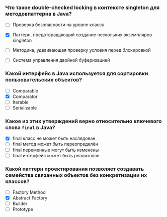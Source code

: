 ### Что такое double-checked locking в контексте singleton для методовпаттерна в Java? 
   - [ ] Проверка безопасности на уровне класса
   - [x] Паттерн, предотвращающий создание нескольких экземпляров singleton
   - [ ] Методика, удваивающая проверку условия перед блокировкой
   - [ ] Система управления двойной буферизацией
   
   
### Какой интерфейс в Java используется для сортировки пользовательских объектов? 
   - [ ] Comparable
   - [x] Comparator
   - [ ] Iterable
   - [ ] Serializable
   
### Какое из этих утверждений верно относительно ключевого слова `final` в Java? 
   - [x] final класс не может быть наследован
   - [ ] final метод может быть переопределён
   - [ ] final переменные могут быть изменены
   - [ ] final интерфейс может быть реализован
   
### Какой паттерн проектирования позволяет создавать семейства связанных объектов без конкретизации их классов? 
   - [ ] Factory Method
   - [x] Abstract Factory
   - [ ] Builder
   - [ ] Prototype